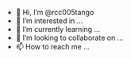- 👋 Hi, I’m @rcc005tango
- 👀 I’m interested in ...
- 🌱 I’m currently learning ...
- 💞️ I’m looking to collaborate on ...
- 📫 How to reach me ...

<!---
rcc005tango/rcc005tango is a ✨ special ✨ repository because its `README.md` (this file) appears on your GitHub profile.
You can click the Preview link to take a look at your changes.
--->
